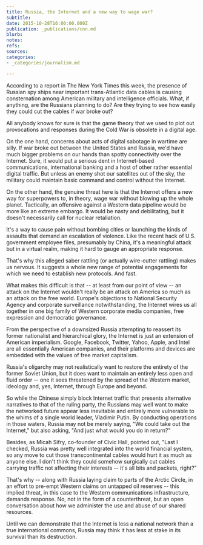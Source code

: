 ```yaml
---
title: Russia, the Internet and a new way to wage war?
subtitle: 
date: 2015-10-28T16:00:00.000Z
publication: _publications/cnn.md
blurb: 
notes: 
refs: 
sources: 
categories:
- _categories/journalism.md

---
```

According to a report in The New York Times this week, the presence of Russian spy ships near important trans-Atlantic data cables is causing consternation among American military and intelligence officials. What, if anything, are the Russians planning to do? Are they trying to see how easily they could cut the cables if war broke out?

All anybody knows for sure is that the game theory that we used to plot out provocations and responses during the Cold War is obsolete in a digital age.

On the one hand, concerns about acts of digital sabotage in wartime are silly. If war broke out between the United States and Russia, we'd have much bigger problems on our hands than spotty connectivity over the Internet. Sure, it would put a serious dent in Internet-based communications, international banking and a host of other rather essential digital traffic. But unless an enemy shot our satellites out of the sky, the military could maintain basic command and control without the Internet.

On the other hand, the genuine threat here is that the Internet offers a new way for superpowers to, in theory, wage war without blowing up the whole planet. Tactically, an offensive against a Western data pipeline would be more like an extreme embargo. It would be nasty and debilitating, but it doesn't necessarily call for nuclear retaliation.

It's a way to cause pain without bombing cities or launching the kinds of assaults that demand an escalation of violence. Like the recent hack of U.S. government employee files, presumably by China, it's a meaningful attack but in a virtual realm, making it hard to gauge an appropriate response.

That's why this alleged saber rattling (or actually wire-cutter rattling) makes us nervous. It suggests a whole new range of potential engagements for which we need to establish new protocols. And fast.

What makes this difficult is that -- at least from our point of view -- an attack on the Internet wouldn't really be an attack on America so much as an attack on the free world. Europe's objections to National Security Agency and corporate surveillance notwithstanding, the Internet wires us all together in one big family of Western corporate media companies, free expression and democratic governance.

From the perspective of a downsized Russia attempting to reassert its former nationalist and hierarchical glory, the Internet is just an extension of American imperialism. Google, Facebook, Twitter, Yahoo, Apple, and Intel are all essentially American companies, and their platforms and devices are embedded with the values of free market capitalism.

Russia's oligarchy may not realistically want to restore the entirety of the former Soviet Union, but it does want to maintain an entirely less open and fluid order -- one it sees threatened by the spread of the Western market, ideology and, yes, Internet, through Europe and beyond.

So while the Chinese simply block Internet traffic that presents alternative narratives to that of the ruling party, the Russians may well want to make the networked future appear less inevitable and entirely more vulnerable to the whims of a single world leader, Vladimir Putin. By conducting operations in those waters, Russia may not be merely saying, "We could take out the Internet," but also asking, "And just what would you do in return?"

Besides, as Micah Sifry, co-founder of Civic Hall, pointed out, "Last I checked, Russia was pretty well integrated into the world financial system, so any move to cut those transcontinental cables would hurt it as much as anyone else. I don't think they could somehow surgically cut cables carrying traffic not affecting their interests -- it's all bits and packets, right?"

That's why -- along with Russia laying claim to parts of the Arctic Circle, in an effort to pre-empt Western claims on untapped oil reserves -- this implied threat, in this case to the Western communications infrastructure, demands response. No, not in the form of a counterthreat, but an open conversation about how we administer the use and abuse of our shared resources.

Until we can demonstrate that the Internet is less a national network than a true international commons, Russia may think it has less at stake in its survival than its destruction.